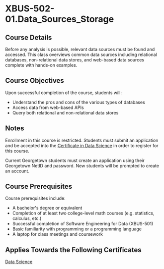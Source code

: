# XBUS-502-01.Data_Sources_Storage

## Course Details
Before any analysis is possible, relevant data sources must be found and accessed.  This class overviews common data sources including relational databases, non-relational data stores, and web-based data sources complete with hands-on examples.

## Course Objectives
Upon successful completion of the course, students will:

* Understand the pros and cons of the various types of databases
* Access data from web-based APIs
* Query both relational and non-relational data stores
 

 

## Notes
Enrollment in this course is restricted. Students must submit an application and be accepted into the [Certificate in Data Science](http://scs.georgetown.edu/programs_nc/CE0124/data-analytics) in order to register for this course.

Current Georgetown students must create an application using their Georgetown NetID and password. New students will be prompted to create an account.

## Course Prerequisites
Course prerequisites include:

* A bachelor's degree or equivalent
* Completion of at least two college-level math courses (e.g. statistics, calculus, etc.)
* Successful completion of Software Engineering for Data (XBUS-501)
* Basic familiarity with programming or a programming language
* A laptop for class meetings and coursework

## Applies Towards the Following Certificates
[Data Science](http://scs.georgetown.edu/programs/11193156&)